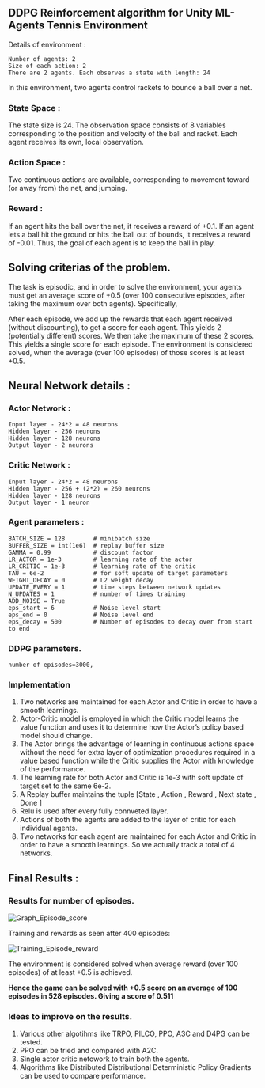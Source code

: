 ## DDPG Reinforcement algorithm for Unity ML-Agents Tennis Environment


Details of environment :
```
Number of agents: 2
Size of each action: 2
There are 2 agents. Each observes a state with length: 24
```
In this environment, two agents control rackets to bounce a ball over a net.

### State Space :

The state size is 24. The observation space consists of 8 variables corresponding to the position and velocity of the ball and racket. Each agent receives its own, local observation.

### Action Space :

Two continuous actions are available, corresponding to movement toward (or away from) the net, and jumping.

### Reward :

If an agent hits the ball over the net, it receives a reward of +0.1. If an agent lets a ball hit the ground or hits the ball out of bounds, it receives a reward of -0.01. Thus, the goal of each agent is to keep the ball in play.

## Solving criterias of the problem. 

The task is episodic, and in order to solve the environment, your agents must get an average score of +0.5 (over 100 consecutive episodes, after taking the maximum over both agents). Specifically,

After each episode, we add up the rewards that each agent received (without discounting), to get a score for each agent. This yields 2 (potentially different) scores. We then take the maximum of these 2 scores.
This yields a single score for each episode.
The environment is considered solved, when the average (over 100 episodes) of those scores is at least +0.5.


## Neural Network details :
### Actor Network :
```
Input layer - 24*2 = 48 neurons
Hidden layer - 256 neurons
Hidden layer - 128 neurons
Output layer - 2 neurons
```

### Critic Network :

```
Input layer - 24*2 = 48 neurons
Hidden layer - 256 + (2*2) = 260 neurons
Hidden layer - 128 neurons
Output layer - 1 neuron
```

### Agent parameters :
```
BATCH_SIZE = 128        # minibatch size
BUFFER_SIZE = int(1e6)  # replay buffer size
GAMMA = 0.99            # discount factor
LR_ACTOR = 1e-3         # learning rate of the actor 
LR_CRITIC = 1e-3        # learning rate of the critic
TAU = 6e-2              # for soft update of target parameters
WEIGHT_DECAY = 0        # L2 weight decay
UPDATE_EVERY = 1        # time steps between network updates
N_UPDATES = 1           # number of times training
ADD_NOISE = True
eps_start = 6           # Noise level start
eps_end = 0             # Noise level end
eps_decay = 500         # Number of episodes to decay over from start to end

```

### DDPG parameters.
```
number of episodes=3000, 
```
### Implementation

1. Two networks are maintained for each Actor and Critic in order to have a smooth learnings.
2. Actor-Critic model is employed in which the Critic model learns the value function and uses it to determine how the Actor’s policy based model should change.
3. The Actor brings the advantage of learning in continuous actions space without the need for extra layer of optimization procedures required in a value based function while the Critic supplies the Actor with knowledge of the performance.
4. The learning rate for both Actor and Critic is 1e-3 with soft update of target set to the same 6e-2.
5. A Replay buffer maintains the tuple [State , Action , Reward , Next state , Done ]
6. Relu is used after every fully connveted layer.
7. Actions of both the agents are added to the layer of critic for each individual agents.
8. Two networks for each agent are maintained for each Actor and Critic in order to have a smooth learnings. So we actually track a total of 4 networks.


## Final Results :

### Results for number of episodes.

![Graph_Episode_score](https://user-images.githubusercontent.com/40532456/124676300-e476b900-de83-11eb-81e4-a195ca248dfd.png)

Training and rewards as seen after 400 episodes:

![Training_Episode_reward](https://user-images.githubusercontent.com/40532456/124676310-e8a2d680-de83-11eb-899e-6576c4a6e7d7.png)

The environment is considered solved when average reward (over 100 episodes) of at least +0.5 is achieved.

**Hence the game can be solved with +0.5 score on an average of 100 episodes in 528 episodes. Giving a score of 0.511**

### Ideas to improve on the results.

1. Various other algotihms like TRPO, PILCO, PPO, A3C and D4PG can be tested.
2. PPO can be tried and compared with A2C.
3. Single actor critic netowork to train both the agents.
4. Algorithms like Distributed Distributional Deterministic Policy Gradients can be used to compare performance.

